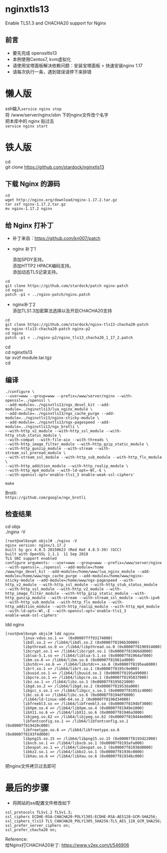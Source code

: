 # nginxtls13
Enable TLS1.3 and CHACHA20 support for Nginx

## 前言  

* 要先完成 openssltls13  
* 本例使用Centos7, kvm虚拟化  
* 请使用宝塔面板解决依赖问题：安装宝塔面板 > 快速安装nginx 1.17  
* 请每次执行一条，遇到错误请停下来排错


# 懒人版  

ssh输入`service nginx stop`  
将 /www/server/nginx/sbin 下的nginx文件改个名字  
把本库中的 nginx 贴过去  
`service nginx start`  


# 铁人版  

cd  
git clone https://github.com/stardock/nginxtls13  


## 下载 Nginx 的源码  

```  
cd 
wget http://nginx.org/download/nginx-1.17.2.tar.gz
tar zxf nginx-1.17.2.tar.gz
mv nginx-1.17.2 nginx
```  

## 给 Nginx 打补丁  

 * 补丁来自：https://github.com/kn007/patch  

 * nginx 补丁1  

     添加SPDY支持。  
     添加HTTP2 HPACK编码支持。  
     添加动态TLS记录支持。  
    
```  
cd
git clone https://github.com/stardock/patch nginx-patch
cd nginx
patch -p1 < ../nginx-patch/nginx.patch
```  
 * nginx补丁2  
   添加TLS1.3加密算法选择以及开启CHACHA20支持  
```  
cd
git clone https://github.com/stardock/nginx-tls13-chacha20-patch
mv nginx-tls13-chacha20-patch nginx-p2
cd nginx
patch -p1 < ../nginx-p2/nginx_tls13_chacha20_1_17_2.patch 	
```  
cd  
cd nginxtls13  
tar xvzf module.tar.tgz  
cd  


## 编译
```  
./configure \
--user=www --group=www --prefix=/www/server/nginx --with-openssl=../openssl \
--add-module=../nginxtls13/ngx_devel_kit --add-module=../nginxtls13/lua_nginx_module \
--add-module=../nginxtls13/ngx_cache_purge --add-module=../nginxtls13/nginx-sticky-module \
--add-module=../nginxtls13/ngx-pagespeed --add-module=../nginxtls13/ngx_brotli \
--with-http_v2_module --with-http_ssl_module --with-http_stub_status_module \
--with-compat --with-file-aio --with-threads \
--with-http_image_filter_module --with-http_gzip_static_module \
--with-http_gunzip_module --with-stream --with-stream_ssl_preread_module \
--with-stream_ssl_module --with-http_sub_module --with-http_flv_module \
--with-http_addition_module --with-http_realip_module \
--with-http_mp4_module --with-ld-opt=-Wl,-E \
--with-openssl-opt='enable-tls1_3 enable-weak-ssl-ciphers'

make
```  

Brotli:  
`https://github.com/google/ngx_brotli`  

## 检查结果
cd objs  
./nginx -V  
```  
[root@vml6xnph objs]# ./nginx -V
nginx version: nginx/1.17.2
built by gcc 4.8.5 20150623 (Red Hat 4.8.5-39) (GCC)
built with OpenSSL 1.1.1  11 Sep 2018
TLS SNI support enabled
configure arguments: --user=www --group=www --prefix=/www/server/nginx --with-openssl=../openssl --add-module=/home
/www/ngx_devel_kit --add-module=/home/www/lua_nginx_module --add-module=/home/www/ngx_cache_purge --add-module=/home/www/nginx-
sticky-module --add-module=/home/www/ngx-pagespeed --with-http_v2_module --with-http_ssl_module --with-http_stub_status_module 
--with-http_ssl_module --with-http_v2_module --with-http_image_filter_module --with-http_gzip_static_module --with-
http_gunzip_module --with-stream --with-stream_ssl_module --with-ipv6 --with-http_sub_module --with-http_flv_module --with-
http_addition_module --with-http_realip_module --with-http_mp4_module --with-ld-opt=-Wl,-E --with-openssl-opt='enable-tls1_3 
enable-weak-ssl-ciphers'
```  
ldd nginx  
```  
[root@vml6xnph objs]# ldd nginx
        linux-vdso.so.1 =>  (0x00007fff93174000)
        libdl.so.2 => /lib64/libdl.so.2 (0x00007f8196b30000)
        libpthread.so.0 => /lib64/libpthread.so.0 (0x00007f8196914000)
        libcrypt.so.1 => /lib64/libcrypt.so.1 (0x00007f81966dd000)
        liblua-5.1.so => /lib64/liblua-5.1.so (0x00007f81964af000)
        libm.so.6 => /lib64/libm.so.6 (0x00007f81961ad000)
        libstdc++.so.6 => /lib64/libstdc++.so.6 (0x00007f8195ea6000)
        librt.so.1 => /lib64/librt.so.1 (0x00007f8195c9e000)
        libuuid.so.1 => /lib64/libuuid.so.1 (0x00007f8195a99000)
        libpcre.so.1 => /lib64/libpcre.so.1 (0x00007f8195837000)
        libz.so.1 => /lib64/libz.so.1 (0x00007f8195621000)
        libgd.so.2 => /lib64/libgd.so.2 (0x00007f81953da000)
        libgcc_s.so.1 => /lib64/libgcc_s.so.1 (0x00007f81951c4000)
        libc.so.6 => /lib64/libc.so.6 (0x00007f8194df6000)
        /lib64/ld-linux-x86-64.so.2 (0x00007f8196d34000)
        libfreebl3.so => /lib64/libfreebl3.so (0x00007f8194bf3000)
        libXpm.so.4 => /lib64/libXpm.so.4 (0x00007f81949e1000)
        libX11.so.6 => /lib64/libX11.so.6 (0x00007f81946a3000)
        libjpeg.so.62 => /lib64/libjpeg.so.62 (0x00007f819444e000)
        libfontconfig.so.1 => /lib64/libfontconfig.so.1 (0x00007f819420c000)
        libfreetype.so.6 => /lib64/libfreetype.so.6 (0x00007f8193f4d000)
        libpng15.so.15 => /lib64/libpng15.so.15 (0x00007f8193d22000)
        libxcb.so.1 => /lib64/libxcb.so.1 (0x00007f8193afa000)
        libexpat.so.1 => /lib64/libexpat.so.1 (0x00007f81938d0000)
        libbz2.so.1 => /lib64/libbz2.so.1 (0x00007f81936c0000)
        libXau.so.6 => /lib64/libXau.so.6 (0x00007f81934bc000)
```  

把nginx文件拷贝过去即可  

# 最后的步骤  

* 将网站的ssl配置文件修改如下
```  
ssl_protocols TLSv1.2 TLSv1.3;
ssl_ciphers ECDHE-RSA-CHACHA20-POLY1305:ECDHE-RSA-AES128-GCM-SHA256;
ssl_ciphers_tls13 TLS_CHACHA20_POLY1305_SHA256:TLS_AES_128_GCM_SHA256;
ssl_prefer_server_ciphers on;
ssl_prefer_chacha20 on;
```  

Reference:  
给Nginx打CHACHA20补丁: https://www.v2ex.com/t/546906  
